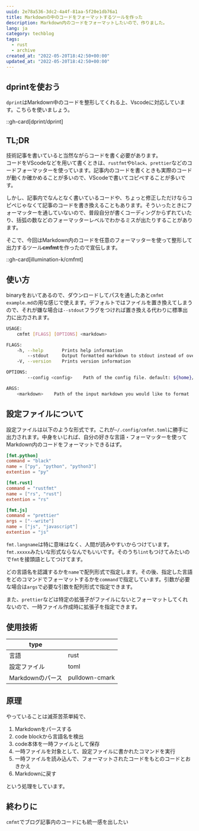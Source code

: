 ```yaml
---
uuid: 2e78a536-3dc2-4a4f-81aa-5f20e1db76a1
title: Markdownの中のコードをフォーマットするツールを作った
description: Markdown内のコードをフォーマットしたいので、作りました。
lang: ja
category: techblog
tags:
  - rust
  - archive
created_at: "2022-05-20T18:42:50+00:00"
updated_at: "2022-05-20T18:42:50+00:00"
---
```


## dprintを使おう

`dprint`はMarkdown中のコードを整形してくれる上、Vscodeに対応しています。こちらを使いましょう。

::gh-card[dprint/dprint]

## TL;DR

技術記事を書いていると当然ながらコードを書く必要があります。\
コードをVScodeなどを用いて書くときは、`rustfmt`や`black`、`prettier`などのコードフォーマッターを使っています。記事内のコードを書くときも実際のコードが動くか確かめることが多いので、VScodeで書いてコピペすることが多いです。

しかし、記事内でなんとなく書いているコードや、ちょっと修正しただけならコピペじゃなくて記事のコードを書き換えることもあります。そういったときにフォーマッターを通していないので、普段自分が書くコーディングからずれていたり、括弧の数などのフォーマッターレベルでわかるミスが出たりすることがあります。

そこで、今回はMarkdown内のコードを任意のフォーマッターを使って整形して出力するツール**cmfmt**を作ったので宣伝します。

::gh-card[illumination-k/cmfmt]

## 使い方

binaryをおいてあるので、ダウンロードしてパスを通したあと`cmfmt example.md`の用な感じで使えます。デフォルトではファイルを置き換えてしまうので、それが嫌な場合は`--stdout`フラグをつければ置き換える代わりに標準出力に出力されます。

```bash
USAGE:
    cmfmt [FLAGS] [OPTIONS] <markdown>

FLAGS:
    -h, --help       Prints help information
        --stdout     Output formatted markdown to stdout instead of overwrite the input markdown
    -V, --version    Prints version information

OPTIONS:
        --config <config>    Path of the config file. default: ${home}/.config/cmfmt.toml

ARGS:
    <markdown>    Path of the input markdown you would like to format
```

## 設定ファイルについて

設定ファイルは以下のような形式です。これが`~/.config/cmfmt.toml`に勝手に出力されます。中身をいじれば、自分の好きな言語・フォーマッターを使ってMarkdown内のコードをフォーマットできるはず。

```toml
[fmt.python]
command = "black"
name = ["py", "python", "python3"]
extention = "py"

[fmt.rust]
command = "rustfmt"
name = ["rs", "rust"]
extention = "rs"

[fmt.js]
command = "prettier"
args = ["--write"]
name = ["js", "javascript"]
extention = "js"
```

`fmt.langname`は特に意味はなく、人間が読みやすいからつけています。`fmt.xxxxx`みたいな形式ならなんでもいいです。そのうち`lint`もつけてみたいので`fmt`を接頭語としてつけてます。

どの言語名を認識するかを`name`で配列形式で指定します。その後、指定した言語をどのコマンドでフォーマットするかを`command`で指定しています。引数が必要な場合は`args`で必要な引数を配列形式で指定できます。

また、`prettier`などは特定の拡張子がファイルにないとフォーマットしてくれないので、一時ファイル作成時に拡張子を指定できます。

## 使用技術

| type             |                |
| ---------------- | -------------- |
| 言語             | rust           |
| 設定ファイル     | toml           |
| Markdownのパース | pulldown-cmark |

## 原理

やっていることは滅茶苦茶単純で、

1. Markdownをパースする
2. code blockから言語名を検出
3. code本体を一時ファイルとして保存
4. 一時ファイルを対象として、設定ファイルに書かれたコマンドを実行
5. 一時ファイルを読み込んで、フォーマットされたコードをもとのコードとおきかえ
6. Markdownに戻す

という処理をしています。

## 終わりに

`cmfmt`でブログ記事内のコードにも統一感を出したい
